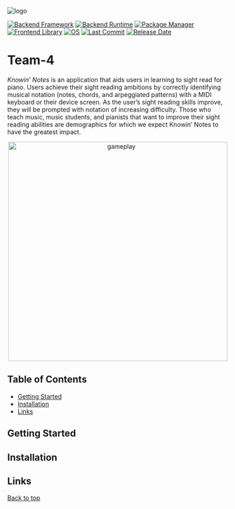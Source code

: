 <a name="top"></a>
![logo](https://github.com/user-attachments/assets/84c0330b-6453-4ca6-9fed-d6562f1683b3)

[![Backend Framework](https://img.shields.io/badge/backend_framework-Java-orange)](https://docs.oracle.com/en/java/javase/11/docs/api/index.html)
[![Backend Runtime](https://img.shields.io/badge/backend_runtime-NodeJS-339933)](https://nodejs.org/)
[![Package Manager](https://img.shields.io/badge/package_manager-npm-red)](https://www.npmjs.com/)
[![Frontend Library](https://img.shields.io/badge/frontend_library-React-brightgreen)]([https://docs.oracle.com/en/java/javase/11/docs/api/index.html](https://react.dev/))
[![OS](https://img.shields.io/badge/OS-Windows-0078D4)](https://www.microsoft.com/en-ca/windows?r=1)
[![Last Commit](https://img.shields.io/badge/last_commit-November-green)](#)
[![Release Date](https://img.shields.io/badge/release_date-December-blue)](#)

# Team-4

*Knowin’ Notes* is an application that aids users in learning to sight read for piano. Users achieve their sight reading ambitions by correctly identifying musical notation (notes, chords, and arpeggiated patterns) with a MIDI keyboard or their device screen. As the user’s sight reading skills improve, they will be prompted with notation of increasing difficulty. Those who teach music, music students, and pianists that want to improve their sight reading abilities are demographics for which we expect Knowin’ Notes to have the greatest impact.

<div align="center">
  <img src="https://github.com/COMP4721-F24/Team-4/blob/main/docs/GUI Visuals/ModifiedSettingsGame.jpg?raw=true" alt="gameplay" width="500">
</div>

## Table of Contents
- [Getting Started](#getting-started)
- [Installation](#installation)
- [Links](#links)

## Getting Started

## Installation

## Links

[Back to top](#top)
